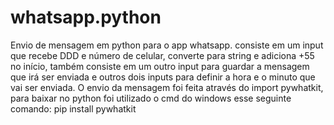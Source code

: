 # whatsapp.python
Envio de mensagem em python para o app whatsapp.
consiste em um input que recebe DDD e número de celular, converte para string e adiciona +55 no início, também consiste em um outro input para guardar a mensagem que irá ser enviada e outros dois inputs para definir a hora e o minuto que vai ser enviada. 
O envio da mensagem foi feita através do import pywhatkit, para baixar no python foi utilizado o cmd do windows esse seguinte comando: pip install pywhatkit
